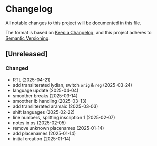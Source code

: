 # Changelog

All notable changes to this project will be documented in this file.

The format is based on [Keep a Changelog](https://keepachangelog.com/en/1.0.0/),
and this project adheres to [Semantic Versioning](https://semver.org/spec/v2.0.0.html).


## [Unreleased]

### Changed
- RTL (2025-04-21)
- add transliterated lydian, switch `orig` & `reg` (2025-03-24)
- language update (2025-04-04)
- smoother breaks (2025-03-14)
- smoother lb handling (2025-03-13)
- add transliterated aramaic (2025-03-03)
- shift languages (2025-02-22)
- line numbers, splitting inscription 1 (2025-02-07)
- notes in ps (2025-02-05)
- remove unknown placenames (2025-01-14)
- add placenames (2025-01-14)
- initial creation (2025-01-14)
